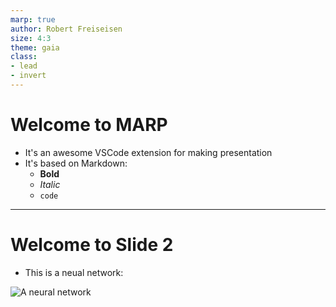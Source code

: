```yaml
---
marp: true
author: Robert Freiseisen
size: 4:3
theme: gaia
class:  
- lead
- invert
---
```


# Welcome to MARP
- It's an awesome VSCode extension for making presentation 
- It's based on Markdown:
  - **Bold**
  - _Italic_
  -  `code` 

---

# Welcome to Slide 2

- This is a neual network:

![A neural network](https://upload.wikimedia.org/wikipedia/commons/thumb/3/3d/Neural_network.svg/330px-Neural_network.svg.png)
